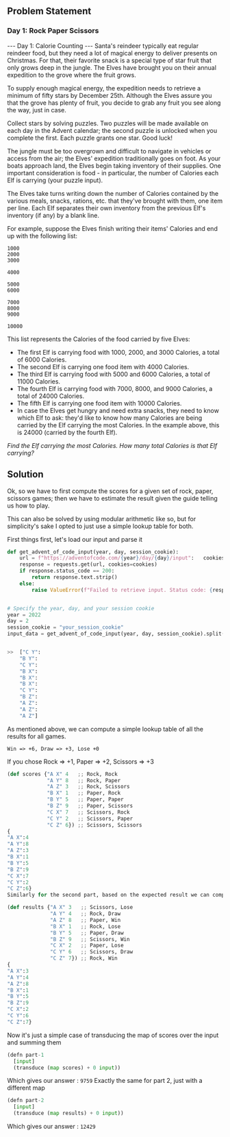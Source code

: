 ## Problem Statement
### Day 1: Rock Paper Scissors 

--- Day 1: Calorie Counting ---
Santa's reindeer typically eat regular reindeer food, but they need a lot of magical energy to deliver presents on Christmas. For that, their favorite snack is a special type of star fruit that only grows deep in the jungle. The Elves have brought you on their annual expedition to the grove where the fruit grows.

To supply enough magical energy, the expedition needs to retrieve a minimum of fifty stars by December 25th. Although the Elves assure you that the grove has plenty of fruit, you decide to grab any fruit you see along the way, just in case.

Collect stars by solving puzzles. Two puzzles will be made available on each day in the Advent calendar; the second puzzle is unlocked when you complete the first. Each puzzle grants one star. Good luck!

The jungle must be too overgrown and difficult to navigate in vehicles or access from the air; the Elves' expedition traditionally goes on foot. As your boats approach land, the Elves begin taking inventory of their supplies. One important consideration is food - in particular, the number of Calories each Elf is carrying (your puzzle input).

The Elves take turns writing down the number of Calories contained by the various meals, snacks, rations, etc. that they've brought with them, one item per line. Each Elf separates their own inventory from the previous Elf's inventory (if any) by a blank line.

For example, suppose the Elves finish writing their items' Calories and end up with the following list:

```properties
1000
2000
3000

4000

5000
6000

7000
8000
9000

10000
```
This list represents the Calories of the food carried by five Elves:

- The first Elf is carrying food with 1000, 2000, and 3000 Calories, a total of 6000 Calories.
- The second Elf is carrying one food item with 4000 Calories.
- The third Elf is carrying food with 5000 and 6000 Calories, a total of 11000 Calories.
- The fourth Elf is carrying food with 7000, 8000, and 9000 Calories, a total of 24000 Calories.
- The fifth Elf is carrying one food item with 10000 Calories.
- In case the Elves get hungry and need extra snacks, they need to know which Elf to ask: they'd like to know how many Calories are being carried by the Elf carrying the most Calories. In the example above, this is 24000 (carried by the fourth Elf).

*Find the Elf carrying the most Calories. How many total Calories is that Elf carrying?*

## Solution

Ok, so we have to first compute the scores for a given set of rock, paper, scissors games; then we have to estimate the result given the guide telling us how to play.

This can also be solved by using modular arithmetic like so, but for simplicity's sake I opted to just use a simple lookup table for both.

First things first, let's load our input and parse it
```py
def get_advent_of_code_input(year, day, session_cookie):
    url = f"https://adventofcode.com/{year}/day/{day}/input":   cookies = {"session": session_cookie}
    response = requests.get(url, cookies=cookies)
    if response.status_code == 200:
        return response.text.strip()
    else:
        raise ValueError(f"Failed to retrieve input. Status code: {response.status_code}")


# Specify the year, day, and your session cookie
year = 2022
day = 2
session_cookie = "your_session_cookie"
input_data = get_advent_of_code_input(year, day, session_cookie).split("\n")


>>  ["C Y":
    "B Y":   
    "C Y":   
    "B X":   
    "B X":   
    "B X":   
    "C Y":   
    "B Z":   
    "A Z":   
    "A Z":   
    "A Z"]
```

As mentioned above, we can compute a simple lookup table of all the results for all games.

```properties
Win => +6, Draw => +3, Lose +0
```
If you chose Rock => +1, Paper => +2, Scissors => +3
```py
(def scores {"A X" 4   ;; Rock, Rock
             "A Y" 8   ;; Rock, Paper
             "A Z" 3   ;; Rock, Scissors
             "B X" 1   ;; Paper, Rock
             "B Y" 5   ;; Paper, Paper
             "B Z" 9   ;; Paper, Scissors
             "C X" 7   ;; Scissors, Rock
             "C Y" 2   ;; Scissors, Paper
             "C Z" 6}) ;; Scissors, Scissors
{
"A X":4 
"A Y":8 
"A Z":3 
"B X":1 
"B Y":5 
"B Z":9 
"C X":7 
"C Y":2 
"C Z":6}
Similarly for the second part, based on the expected result we can compute what the score would be

(def results {"A X" 3   ;; Scissors, Lose
              "A Y" 4   ;; Rock, Draw
              "A Z" 8   ;; Paper, Win
              "B X" 1   ;; Rock, Lose
              "B Y" 5   ;; Paper, Draw
              "B Z" 9   ;; Scissors, Win
              "C X" 2   ;; Paper, Lose
              "C Y" 6   ;; Scissors, Draw
              "C Z" 7}) ;; Rock, Win
{
"A X":3 
"A Y":4 
"A Z":8 
"B X":1 
"B Y":5 
"B Z":9 
"C X":2 
"C Y":6 
"C Z":7}
```
Now it's just a simple case of transducing the map of scores over the input and summing them
```py
(defn part-1
  [input]
  (transduce (map scores) + 0 input))
```
Which gives our answer : `9759`
Exactly the same for part 2, just with a different map
```py
(defn part-2
  [input]
  (transduce (map results) + 0 input))
```

Which gives our answer : `12429`